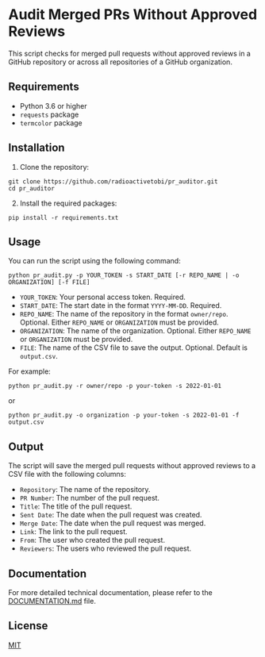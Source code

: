 # Audit Merged PRs Without Approved Reviews

This script checks for merged pull requests without approved reviews in a GitHub repository or across all repositories of a GitHub organization.

## Requirements

- Python 3.6 or higher
- `requests` package
- `termcolor` package

## Installation

1. Clone the repository:

```
git clone https://github.com/radioactivetobi/pr_auditor.git
cd pr_auditor
```

2. Install the required packages:

```
pip install -r requirements.txt
```

## Usage

You can run the script using the following command:

```
python pr_audit.py -p YOUR_TOKEN -s START_DATE [-r REPO_NAME | -o ORGANIZATION] [-f FILE]
```

- `YOUR_TOKEN`: Your personal access token. Required.
- `START_DATE`: The start date in the format `YYYY-MM-DD`. Required.
- `REPO_NAME`: The name of the repository in the format `owner/repo`. Optional. Either `REPO_NAME` or `ORGANIZATION` must be provided.
- `ORGANIZATION`: The name of the organization. Optional. Either `REPO_NAME` or `ORGANIZATION` must be provided.
- `FILE`: The name of the CSV file to save the output. Optional. Default is `output.csv`.

For example:

```
python pr_audit.py -r owner/repo -p your-token -s 2022-01-01
```

or

```
python pr_audit.py -o organization -p your-token -s 2022-01-01 -f output.csv
```

## Output

The script will save the merged pull requests without approved reviews to a CSV file with the following columns:

- `Repository`: The name of the repository.
- `PR Number`: The number of the pull request.
- `Title`: The title of the pull request.
- `Sent Date`: The date when the pull request was created.
- `Merge Date`: The date when the pull request was merged.
- `Link`: The link to the pull request.
- `From`: The user who created the pull request.
- `Reviewers`: The users who reviewed the pull request.

## Documentation

For more detailed technical documentation, please refer to the [DOCUMENTATION.md](https://github.com/radioactivetobi/pr_auditor/blob/main/DOCUMENTATION.md) file.

## License

[MIT](LICENSE)

